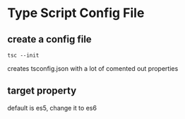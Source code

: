 # Type Script Config File

## create a config file
```shell
tsc --init
```

creates tsconfig.json with a lot of comented out properties

## target property

default  is es5, change it to es6
